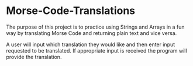 # Morse-Code-Translations

The purpose of this project is to practice using Strings and Arrays in a fun way by translating
Morse Code and returning plain text and vice versa.

A user will input which translation they would like and then enter input requested to be translated. If appropriate input is received the program will provide the translation.
